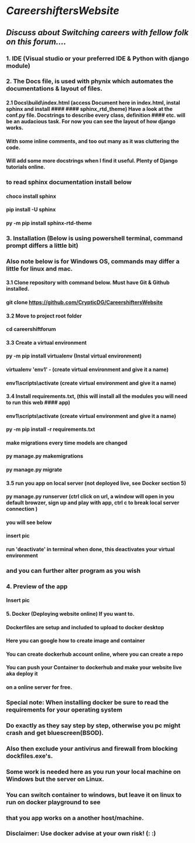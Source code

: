 # *CareershiftersWebsite*
## _Discuss about Switching careers with fellow folk on this forum...._
### 1. IDE (Visual studio or your preferred IDE & Python with django module)
### 2. The Docs file, is used with phynix which automates the documentations & layout of files.  
#### 2.1 Docs\build\index.html (access Document here in index.html, instal sphinx and install #### #### sphinx_rtd_theme) Have a look at the conf.py file. Docstrings to describe every class, definition #### etc. will be an audacious task. For now you can see the layout of how django works.
#### With some inline comments, and too out many as it was cluttering the code. 
#### Will add some more docstrings when I find it useful. Plenty of Django tutorials online. 
### to read sphinx documentation install below
#### choco install sphinx
#### pip install -U sphinx
#### py -m pip install sphinx-rtd-theme
### 3. Installation (Below is using powershell terminal, command prompt differs a little bit)
### Also note below is for Windows OS, commands may differ a little for linux and mac. 
#### 3.1 Clone repository with command below. Must have Git & Github installed. 
#### git clone https://github.com/CrypticDG/CareershiftersWebsite
#### 3.2 Move to project root folder
#### cd careershiftforum
#### 3.3 Create a virtual environment
#### py -m pip install virtualenv (Instal virtual environment)
#### virtualenv 'env1' - (create virtual environment and give it a name)
#### env1\scripts\activate (create virtual environment and give it a name)
#### 3.4 Install requirements.txt, (this will install all the modules you will need to run this web #### app)
#### env1\scripts\activate (create virtual environment and give it a name)
#### py -m pip install -r requirements.txt
#### make migrations every time models are changed
#### py manage.py makemigrations
#### py manage.py migrate
#### 3.5 run you app on local server (not deployed live, see Docker section 5)
#### py manage.py runserver (ctrl click on url, a window will open in  you default browzer, sign up and play with app, ctrl c to break local server connection )
#### you will see below
#### insert pic
#### run 'deactivate' in terminal when done, this deactivates your virtual environment
### and you can further alter program as you wish 
### 4. Preview of the app
#### Insert pic
#### 5. Docker (Deploying website online) If you want to. 
#### Dockerfiles are setup and included to upload to docker desktop
#### Here you can google how to create image and container
#### You can create dockerhub account online, where you can create a repo
#### You can push your Container to dockerhub and make your website live aka deploy it
#### on a online server for free.
### Special note: When installing docker be sure to read the requirements for your operating system
### Do exactly as they say step by step, otherwise you pc might crash and get bluescreen(BSOD).
### Also then exclude your antivirus and firewall from blocking dockfiles.exe's.
### Some work is needed here as you run your local machine on Windows but the server on Linux. 
### You can switch container to windows, but leave it on linux to run on docker playground to see
### that you app works on a another host/machine.
### Disclaimer: Use docker advise at your own risk! (:  :)







